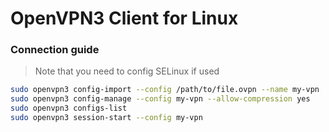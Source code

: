 # OpenVPN3 Client for Linux

### Connection guide

> Note that you need to config SELinux if used

```sh
sudo openvpn3 config-import --config /path/to/file.ovpn --name my-vpn
sudo openvpn3 config-manage --config my-vpn --allow-compression yes
sudo openvpn3 configs-list
sudo openvpn3 session-start --config my-vpn
```